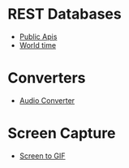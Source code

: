 # REST Databases
* [Public Apis](https://github.com/public-apis/public-apis)
* [World time](http://worldtimeapi.org/)

# Converters
* [Audio Converter](https://online-audio-converter.com/pt/)


# Screen Capture
* [Screen to GIF](https://www.screentogif.com/)
